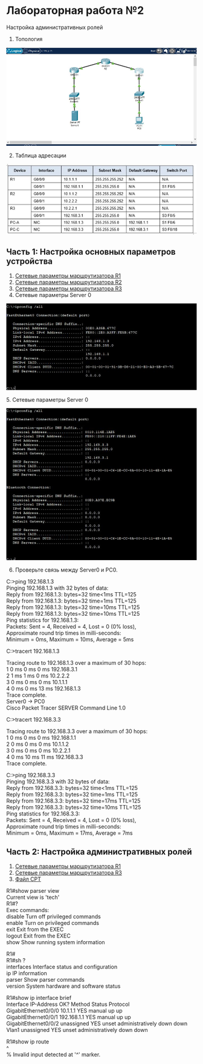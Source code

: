 # Лабораторная работа №2
 Настройка административных ролей
 
1.	Топология

![alt-текст][Топология]

[Топология]:https://github.com/b00mmer/lab2/blob/main/%D0%A2%D0%BE%D0%BF%D0%BE%D0%BB%D0%BE%D0%B3%D0%B8%D1%8F.JPG "Топология"

2. Таблица адресации

![alt-текст][Таблица]

[Таблица]:https://github.com/b00mmer/lab2/blob/main/%D0%A2%D0%B0%D0%B1%D0%BB%D0%B8%D1%86%D0%B0%20%D0%B0%D0%B4%D1%80%D0%B5%D1%81%D0%B0%D1%86%D0%B8%D0%B8.JPG "Таблица адресации"

## Часть 1: Настройка основных параметров устройства

1. [Сетевые параметры маршрутизатора R1](https://github.com/b00mmer/lab2/blob/main/R1_running-config.txt)
2. [Сетевые параметры маршрутизатора R2](https://github.com/b00mmer/lab2/blob/main/R2_running-config.txt)
3. [Сетевые параметры маршрутизатора R3](https://github.com/b00mmer/lab2/blob/main/R3_running-config.txt)
4. Сетевые параметры Server 0

![alt-текст][Server0]

[Server0]:https://github.com/b00mmer/lab2/blob/main/Server0.JPG "Сетевые параметры Server 0"
5. Сетевые параметры Server 0

![alt-текст][PC0]

[PC0]:https://github.com/b00mmer/lab2/blob/main/PC-0.JPG "Сетевые параметры PC0"

6.  Проверьте связь между Server0 и PC0.

C:\>ping 192.168.1.3  
Pinging 192.168.1.3 with 32 bytes of data:  
Reply from 192.168.1.3: bytes=32 time<1ms TTL=125  
Reply from 192.168.1.3: bytes=32 time=1ms TTL=125  
Reply from 192.168.1.3: bytes=32 time=10ms TTL=125  
Reply from 192.168.1.3: bytes=32 time=10ms TTL=125  
Ping statistics for 192.168.1.3:  
Packets: Sent = 4, Received = 4, Lost = 0 (0% loss),  
Approximate round trip times in milli-seconds:  
Minimum = 0ms, Maximum = 10ms, Average = 5ms  

C:\>tracert 192.168.1.3  

Tracing route to 192.168.1.3 over a maximum of 30 hops:   
  1   0 ms      0 ms      0 ms      192.168.3.1  
  2   1 ms      1 ms      0 ms      10.2.2.2    
  3   0 ms      0 ms      0 ms      10.1.1.1    
  4   0 ms      0 ms      13 ms     192.168.1.3  
Trace complete.  
 Server0 -> PC0  
Cisco Packet Tracer SERVER Command Line 1.0  

C:\>tracert 192.168.3.3  

Tracing route to 192.168.3.3 over a maximum of 30 hops:   
  1   0 ms      0 ms      0 ms      192.168.1.1  
  2   0 ms      0 ms      0 ms      10.1.1.2  
  3   0 ms      0 ms      0 ms      10.2.2.1  
  4   0 ms      10 ms     11 ms     192.168.3.3  
Trace complete.  

C:\>ping 192.168.3.3  
Pinging 192.168.3.3 with 32 bytes of data:  
Reply from 192.168.3.3: bytes=32 time<1ms TTL=125  
Reply from 192.168.3.3: bytes=32 time=1ms TTL=125  
Reply from 192.168.3.3: bytes=32 time=17ms TTL=125  
Reply from 192.168.3.3: bytes=32 time=10ms TTL=125  
Ping statistics for 192.168.3.3:  
Packets: Sent = 4, Received = 4, Lost = 0 (0% loss),  
Approximate round trip times in milli-seconds:  
Minimum = 0ms, Maximum = 17ms, Average = 7ms 


## Часть 2: Настройка административных ролей

1. [Сетевые параметры маршрутизатора R1](https://github.com/b00mmer/lab2/blob/main/R1_running-config_1.txt)
2. [Сетевые параметры маршрутизатора R3](https://github.com/b00mmer/lab2/blob/main/R3_running-config_1.txt)
3. [Файл CPT](https://github.com/b00mmer/lab2/blob/main/lab2_v1.pkt)


R1#show parser view  
Current view is 'tech'  
R1#?  
Exec commands:  
  disable     Turn off privileged commands  
  enable      Turn on privileged commands  
  exit        Exit from the EXEC  
  logout      Exit from the EXEC  
  show        Show running system information  
  
 R1#  
 R1#sh ?  
  interfaces         Interface status and configuration  
  ip                 IP information  
  parser             Show parser commands  
  version            System hardware and software status  

 R1#show ip interface brief   
    Interface              IP-Address      OK? Method Status                Protocol  
    GigabitEthernet0/0/0   10.1.1.1        YES manual up                    up   
    GigabitEthernet0/0/1   192.168.1.1     YES manual up                    up   
    GigabitEthernet0/0/2   unassigned      YES unset  administratively down down   
    Vlan1                  unassigned      YES unset  administratively down down  

R1#show ip route   
           ^   
% Invalid input detected at '^' marker.  





